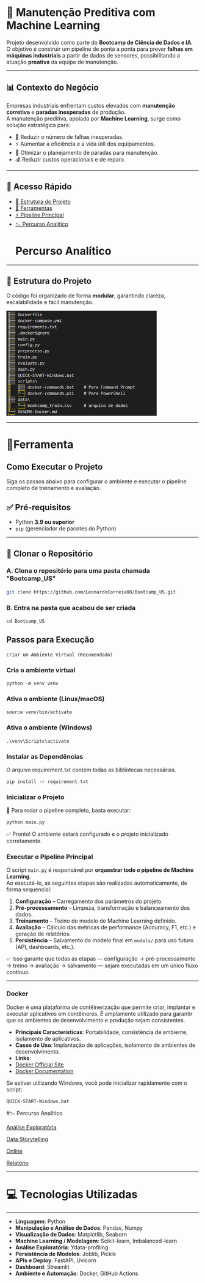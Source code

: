 # 🔧 Manutenção Preditiva com Machine Learning

Projeto desenvolvido como parte do **Bootcamp de Ciência de Dados e IA**.  
O objetivo é construir um pipeline de ponta a ponta para prever **falhas em máquinas industriais** a partir de dados de sensores, possibilitando a atuação **proativa** da equipe de manutenção.

---

## 📊 Contexto do Negócio

Empresas industriais enfrentam custos elevados com **manutenção corretiva** e **paradas inesperadas** de produção.  
A manutenção preditiva, apoiada por **Machine Learning**, surge como solução estratégica para:

- 🚫 Reduzir o número de falhas inesperadas.  
- ⚡ Aumentar a eficiência e a vida útil dos equipamentos.  
- 📅 Otimizar o planejamento de paradas para manutenção.  
- 💰 Reduzir custos operacionais e de reparo.  

---

## 📖 Acesso Rápido

- [📂 Estrutura do Projeto](#-estrutura-do-projeto)  
- [🔧 Ferramentas](#-ferramentas)  
- [⚡ Pipeline Principal](#️-executar-o-pipeline-principal)  
- [📉 Percurso Analítico](#-percurso-analítico)  
  # Percurso Analítico

---

## 📂 Estrutura do Projeto

O código foi organizado de forma **modular**, garantindo clareza, escalabilidade e fácil manutenção.

![Estrutura do Projeto](assets/estrutura.PNG)

---

# 🔧Ferramenta

## Como Executar o Projeto

Siga os passos abaixo para configurar o ambiente e executar o pipeline completo de treinamento e avaliação.


## ✅ Pré-requisitos

- Python **3.9 ou superior**  
- `pip` (gerenciador de pacotes do Python)  
---

## 📂 Clonar o Repositório

### A. Clona o repositório para uma pasta chamada "Bootcamp_US"
```bash
git clone https://github.com/LeonardoCorreia08/Bootcamp_US.git
```
### B. Entra na pasta que acabou de ser criada
```
cd Bootcamp_US
```
## Passos para Execução
```
Criar um Ambiente Virtual (Recomendado)
```
### Cria o ambiente virtual
```
python -m venv venv
```
### Ativa o ambiente (Linux/macOS)
```
source venv/bin/activate
```
### Ativa o ambiente (Windows)
```
.\venv\Scripts\activate
```

### Instalar as Dependências
O arquivo requirement.txt contém todas as bibliotecas necessárias.
```
pip install -r requirement.txt
```
### Inicializar o Projeto

📌 Para rodar o pipeline completo, basta executar:
```bash
python main.py
```
✅ Pronto! O ambiente estará configurado e o projeto inicializado corretamente.

### Executar o Pipeline Principal

O script `main.py` é responsável por **orquestrar todo o pipeline de Machine Learning**.  
Ao executá-lo, as seguintes etapas são realizadas automaticamente, de forma sequencial:

1. **Configuração** – Carregamento dos parâmetros do projeto.  
2. **Pré-processamento** – Limpeza, transformação e balanceamento dos dados.  
3. **Treinamento** – Treino do modelo de Machine Learning definido.  
4. **Avaliação** – Cálculo das métricas de performance (Accuracy, F1, etc.) e geração de relatórios.  
5. **Persistência** – Salvamento do modelo final em `models/` para uso futuro (API, dashboards, etc.).

✅ Isso garante que todas as etapas — configuração → pré-processamento → treino → avaliação → salvamento — sejam executadas em um único fluxo contínuo.

---

### Docker
Docker é uma plataforma de contêinerização que permite criar, implantar e executar aplicativos em contêineres. É amplamente utilizado para garantir que os ambientes de desenvolvimento e produção sejam consistentes.

- **Principais Características**: Portabilidade, consistência de ambiente, isolamento de aplicativos.
- **Casos de Uso**: Implantação de aplicações, isolamento de ambientes de desenvolvimento.
- **Links**:
- [Docker Official Site](https://www.docker.com/)
- [Docker Documentation](https://docs.docker.com/)

Se estiver utilizando Windows, você pode inicializar rapidamente com o script:
```
QUICK-START-Windows.bat
```

#📉 Percurso Analítico

[Análise Exploratória](https://github.com/LeonardoCorreia08/Bootcamp_US/blob/main/resultado/Analise.md)

[Data Storytelling](https://github.com/LeonardoCorreia08/Bootcamp_US/blob/main/resultado/Data%20Storytelling.pdf)

[Online](https://colab.research.google.com/drive/1gHTJ6rKk-_u5WLWe8Mzz09vRgxUXg1bO#scrollTo=6pXKiTte9kXx&uniqifier=1)

[Relatório](https://github.com/LeonardoCorreia08/Bootcamp_US/blob/main/)

---
# 💻 Tecnologias Utilizadas
---

- **Linguagem**: Python  
- **Manipulação e Análise de Dados**: Pandas, Numpy  
- **Visualização de Dados**: Matplotlib, Seaborn  
- **Machine Learning / Modelagem**: Scikit-learn, Imbalanced-learn  
- **Análise Exploratória**: Ydata-profiling  
- **Persistência de Modelos**: Joblib, Pickle  
- **APIs e Deploy**: FastAPI, Uvicorn  
- **Dashboard**: Streamlit  
- **Ambiente e Automação**: Docker, GitHub Actions 
